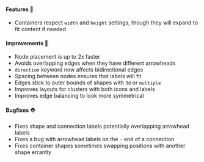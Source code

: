 #### Features 🚀

- Containers respect `width` and `height` settings, though they will expand to fit content if needed

#### Improvements 🧹

- Node placement is up to 2x faster
- Avoids overlapping edges when they have different arrowheads
- `direction` keyword now affects bidirectional edges
- Spacing between nodes ensures that labels will fit
- Edges stick to outer bounds of shapes with `3d` or `multiple`
- Improves layouts for clusters with both icons and labels
- Improves edge balancing to look more symmetrical

#### Bugfixes ⛑️

- Fixes shape and connection labels potentially overlapping arrowhead labels
- Fixes a bug with arrowhead labels on the `-` end of a connection
- Fixes container shapes sometimes swapping positions with another shape errantly
